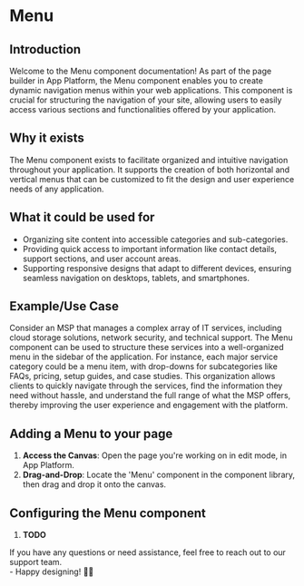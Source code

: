 # Menu

## Introduction

Welcome to the Menu component documentation! As part of the page builder in App Platform, the Menu component enables you to create dynamic navigation menus within your web applications. This component is crucial for structuring the navigation of your site, allowing users to easily access various sections and functionalities offered by your application.

## **Why it exists**

The Menu component exists to facilitate organized and intuitive navigation throughout your application. It supports the creation of both horizontal and vertical menus that can be customized to fit the design and user experience needs of any application.&#x20;

## What it could be used for

* Organizing site content into accessible categories and sub-categories.
* Providing quick access to important information like contact details, support sections, and user account areas.
* Supporting responsive designs that adapt to different devices, ensuring seamless navigation on desktops, tablets, and smartphones.

## **Example/Use Case**

Consider an MSP that manages a complex array of IT services, including cloud storage solutions, network security, and technical support. The Menu component can be used to structure these services into a well-organized menu in the sidebar of the application. For instance, each major service category could be a menu item, with drop-downs for subcategories like FAQs, pricing, setup guides, and case studies. This organization allows clients to quickly navigate through the services, find the information they need without hassle, and understand the full range of what the MSP offers, thereby improving the user experience and engagement with the platform.

## Adding a Menu to your page

1. **Access the Canvas**: Open the page you're working on in edit mode, in App Platform.
2. **Drag-and-Drop**: Locate the 'Menu' component in the component library, then drag and drop it onto the canvas.

## Configuring the Menu component

1. **TODO**



If you have any questions or need assistance, feel free to reach out to our support team.\
&#x20;\- Happy designing! 🎨🚀
